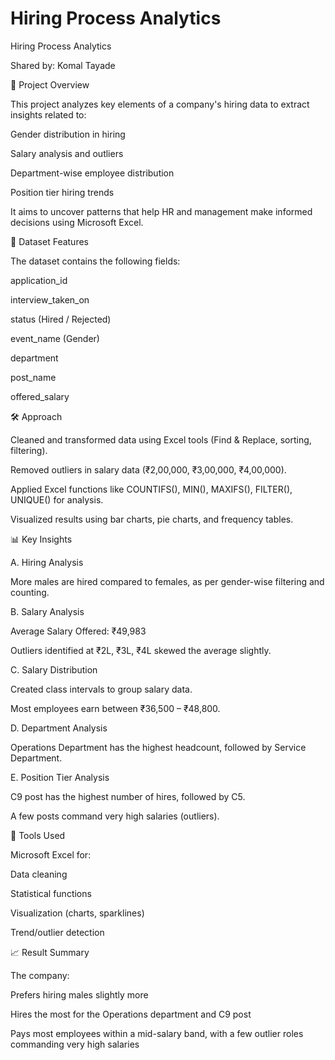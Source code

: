 # Hiring Process Analytics

Hiring Process Analytics

Shared by: Komal Tayade


📌 Project Overview

This project analyzes key elements of a company's hiring data to extract insights related to:

Gender distribution in hiring

Salary analysis and outliers

Department-wise employee distribution

Position tier hiring trends

It aims to uncover patterns that help HR and management make informed decisions using Microsoft Excel.


📂 Dataset Features

The dataset contains the following fields:

application_id

interview_taken_on

status (Hired / Rejected)

event_name (Gender)

department

post_name

offered_salary


🛠️ Approach

Cleaned and transformed data using Excel tools (Find & Replace, sorting, filtering).

Removed outliers in salary data (₹2,00,000, ₹3,00,000, ₹4,00,000).

Applied Excel functions like COUNTIFS(), MIN(), MAXIFS(), FILTER(), UNIQUE() for analysis.

Visualized results using bar charts, pie charts, and frequency tables.


📊 Key Insights

A. Hiring Analysis

More males are hired compared to females, as per gender-wise filtering and counting.

B. Salary Analysis

Average Salary Offered: ₹49,983

Outliers identified at ₹2L, ₹3L, ₹4L skewed the average slightly.

C. Salary Distribution

Created class intervals to group salary data.

Most employees earn between ₹36,500 – ₹48,800.

D. Department Analysis

Operations Department has the highest headcount, followed by Service Department.

E. Position Tier Analysis

C9 post has the highest number of hires, followed by C5.

A few posts command very high salaries (outliers).


🧰 Tools Used

Microsoft Excel for:

Data cleaning

Statistical functions

Visualization (charts, sparklines)

Trend/outlier detection


📈 Result Summary

The company:

Prefers hiring males slightly more

Hires the most for the Operations department and C9 post

Pays most employees within a mid-salary band, with a few outlier roles commanding very high salaries

